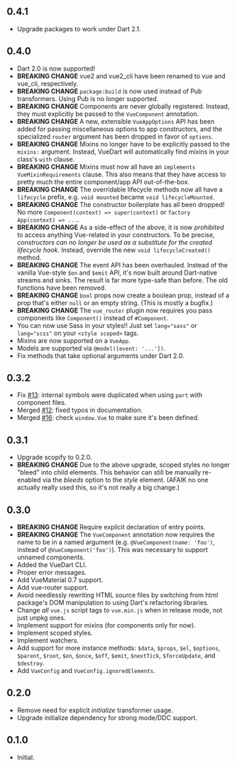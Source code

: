 ## 0.4.1

- Upgrade packages to work under Dart 2.1.

## 0.4.0

- Dart 2.0 is now supported!
- **BREAKING CHANGE** vue2 and vue2_cli have been renamed to vue and vue_cli, respectively.
- **BREAKING CHANGE** `package:build` is now used instead of Pub transformers. Using Pub
  is no longer supported.
- **BREAKING CHANGE** Components are never globally registered. Instead, they must
  explicitly be passed to the `VueComponent` annotation.
- **BREAKING CHANGE** A new, extensible `VueAppOptions` API has been added for passing
  miscellaneous options to app constructors, and the specialized `router` argument
  has been dropped in favor of `options`.
- **BREAKING CHANGE** Mixins no longer have to be explicitly passed to the `mixins:`
  argument. Instead, VueDart will automatically find mixins in your class's `with`
  clause.
- **BREAKING CHANGE** Mixins must now all have an `implements VueMixinRequirements` clause.
  This also means that they have access to pretty much the entire component/app API
  out-of-the-box.
- **BREAKING CHANGE** The overridable lifecycle methods now all have a `lifecycle`
  prefix, e.g. `void mounted` became `void lifecycleMounted`.
- **BREAKING CHANGE** The constructor boilerplate has all been dropped! No more
  `Component(context) => super(context)` or `factory App(context) => ...`.
- **BREAKING CHANGE** As a side-effect of the above, it is now *prohibited* to access
  anything Vue-related in your constructors. To be precise, *constructors can no longer be
  used as a substitute for the created lifecycle hook*. Instead, override the new
  `void lifecycleCreated()` method.
- **BREAKING CHANGE** The event API has been overhauled. Instead of the vanilla Vue-style
  `$on` and `$emit` API, it's now built around Dart-native streams and sinks. The result
  is far more type-safe than before. The old functions have been removed.
- **BREAKING CHANGE** `bool` props now create a boolean prop, instead of a prop that's
  either `null` or an empty string. (This is mostly a bugfix.)
- **BREAKING CHANGE** The `vue_router` plugin now requires you pass components like `Component()`
  instead of `#Component`.
- You can now use Sass in your styles!! Just set `lang="sass"` or `lang="scss"` on your
  `<style scoped>` tags.
- Mixins are now supported on a `VueApp`.
- Models are supported via `@model([event: '...'])`.
- Fix methods that take optional arguments under Dart 2.0.

## 0.3.2

- Fix [#13](https://github.com/kirbyfan64/vuedart/issues/13): internal symbols were
  duplicated when using `part` with component files.
- Merged [#12](https://github.com/kirbyfan64/vuedart/pull/12): fixed typos in
  documentation.
- Merged [#16](https://github.com/kirbyfan64/vuedart/pull/16): check `window.Vue` to
  make sure it's been defined.

## 0.3.1

- Upgrade scopify to 0.2.0.
- **BREAKING CHANGE** Due to the above upgrade, scoped styles no longer "bleed" into
  child elements. This behavior can still be manually re-enabled via the *bleeds* option
  to the *style* element. (AFAIK no one actually really used this, so it's not really
  a big change.)

## 0.3.0

- **BREAKING CHANGE** Require explicit declaration of entry points.
- **BREAKING CHANGE** The `VueComponent` annotation now requires the name to be in
  a named argument (e.g. `@VueComponent(name: 'foo')`, instead of
  `@VueComponent('foo')`). This was necessary to support unnamed components.
- Added the VueDart CLI.
- Proper error messages.
- Add VueMaterial 0.7 support.
- Add vue-router support.
- Avoid needlessly rewriting HTML source files by switching from html package's DOM
  manipulation to using Dart's refactoring libraries.
- Change *all* `vue.js` script tags to `vue.min.js` when in release mode, not just unpkg
  ones.
- Implement support for mixins (for components only for now).
- Implement scoped styles.
- Implement watchers.
- Add support for more instance methods: `$data`, `$props`, `$el`, `$options`, `$parent`,
  `$root`, `$on`, `$once`, `$off`, `$emit`, `$nextTick`, `$forceUpdate`, and `$destroy`.
- Add `VueConfig` and `VueConfig.ignoredElements`.

## 0.2.0

- Remove need for explicit *initialize* transformer usage.
- Upgrade initialize dependency for strong mode/DDC support.

## 0.1.0

- Initial.

